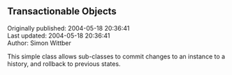 ## Transactionable Objects  
Originally published: 2004-05-18 20:36:41  
Last updated: 2004-05-18 20:36:41  
Author: Simon Wittber  
  
This simple class allows sub-classes to commit changes to an instance to a history, and rollback to previous states.